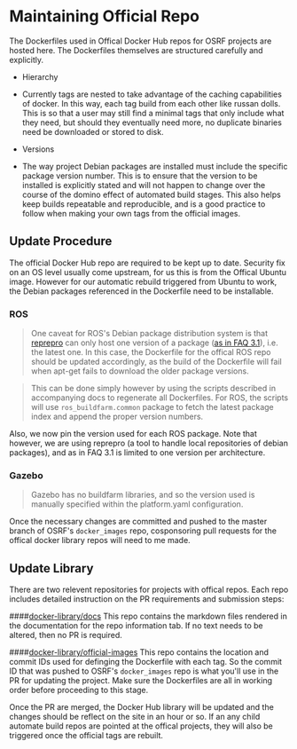 # Maintaining Official Repo

The Dockerfiles used in Offical Docker Hub repos for OSRF projects are hosted here. The Dockerfiles themselves are structured carefully and explicitly.

* Hierarchy
 * Currently tags are nested to take advantage of the caching capabilities of docker. In this way, each tag build from each other like russan dolls. This is so that a user may still find a minimal tags that only include what they need, but should they eventually need more, no duplicate binaries need be downloaded or stored to disk.

* Versions
 * The way project Debian packages are installed must include the specific package version number. This is to ensure that the version to be installed is explicitly stated and will not happen to change over the course of the domino effect of automated build stages. This also helps keep builds repeatable and reproducible, and is a good practice to follow when making your own tags from the official images.

## Update Procedure
The official Docker Hub repo are required to be kept up to date. Security fix on an OS level usually come upstream, for us this is from the Offical Ubuntu image. However for our automatic rebuild triggered from Ubuntu to work, the Debian packages referenced in the Dockerfile need to be installable.

### ROS
> One caveat for ROS's Debian package distribution system is that [reprepro](http://mirrorer.alioth.debian.org/) can only host one version of a package ([as in FAQ 3.1](http://anonscm.debian.org/gitweb/?p=mirrorer/reprepro.git;a=blob_plain;hb=HEAD;f=docs/FAQ)), i.e. the latest one. In this case, the Dockerfile for the offical ROS repo should be updated accordingly, as the build of the Dockerfile will fail when apt-get fails to download the older package versions.

> This can be done simply however by using the scripts described in accompanying docs to regenerate all Dockerfiles. For ROS, the scripts will use `ros_buildfarm.common` package to fetch the latest package index and append the proper version numbers.

Also, we now pin the version used for each ROS package. Note that however, we are using reprepro (a tool to handle local repositories of debian packages), and as in FAQ 3.1 is limited to one version per architecture.

### Gazebo
> Gazebo has no buildfarm libraries, and so the version used is manually specified within the platform.yaml configuration.

Once the necessary changes are committed and pushed to the master branch of OSRF's `docker_images` repo, cosponsoring pull requests for the offical docker library repos will need to me made.

## Update Library
There are two relevent repositories for projects with offical repos. Each repo includes detailed instruction on the PR requirements and submission steps:

####[docker-library/docs](https://github.com/docker-library/docs)
This repo contains the markdown files rendered in the documentation for the repo information tab. If no text needs to be altered, then no PR is required.

####[docker-library/official-images](https://github.com/docker-library/official-images)
This repo contains the location and commit IDs used for definging the Dockerfile with each tag. So the commit ID that was pushed to OSRF's `docker_images` repo is what you'll use in the PR for updating the project. Make sure the Dockerfiles are all in working order before proceeding to this stage.

Once the PR are merged, the Docker Hub library will be updated and the changes should be reflect on the site in an hour or so. If an any child automate build repos are pointed at the offical projects, they will also be triggered once the official tags are rebuilt.
